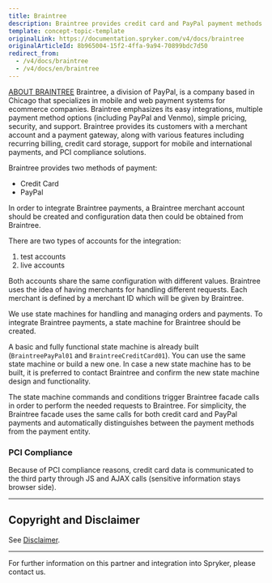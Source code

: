 ```yaml
---
title: Braintree
description: Braintree provides credit card and PayPal payment methods for Spryker Commerce OS.
template: concept-topic-template
originalLink: https://documentation.spryker.com/v4/docs/braintree
originalArticleId: 8b965004-15f2-4ffa-9a94-70899bdc7d50
redirect_from:
  - /v4/docs/braintree
  - /v4/docs/en/braintree
---
```


[ABOUT BRAINTREE](https://www.braintreepayments.com/) 
Braintree, a division of PayPal, is a company based in Chicago that specializes in mobile and web payment systems for ecommerce companies. Braintree emphasizes its easy integrations, multiple payment method options (including PayPal and Venmo), simple pricing, security, and support. Braintree provides its customers with a merchant account and a payment gateway, along with various features including recurring billing, credit card storage, support for mobile and international payments, and PCI compliance solutions. 

Braintree provides two methods of payment:

* Credit Card
* PayPal

In order to integrate Braintree payments, a Braintree merchant account should be created and configuration data then could be obtained from Braintree.

There are two types of accounts for the integration:

1. test accounts
2. live accounts

Both accounts share the same configuration with different values. Braintree uses the idea of having merchants for handling different requests. Each merchant is defined by a merchant ID which will be given by Braintree.

We use state machines for handling and managing orders and payments. To integrate Braintree payments, a state machine for Braintree should be created.

A basic and fully functional state machine is already built (`BraintreePayPal01` and `BraintreeCreditCard01`). You can use the same state machine or build a new one. In case a new state machine has to be built, it is preferred to contact Braintree and confirm the new state machine design and functionality.

The state machine commands and conditions trigger Braintree facade calls in order to perform the needed requests to Braintree. For simplicity, the Braintree facade uses the same calls for both credit card and PayPal payments and automatically distinguishes between the payment methods from the payment entity.

### PCI Compliance
Because of PCI compliance reasons, credit card data is communicated to the third party through JS and AJAX calls (sensitive information stays browser side).

---

## Copyright and Disclaimer

See [Disclaimer](https://github.com/spryker/spryker-documentation).

---
For further information on this partner and integration into Spryker, please contact us.

<div class="hubspot-form js-hubspot-form" data-portal-id="2770802" data-form-id="163e11fb-e833-4638-86ae-a2ca4b929a41" id="hubspot-1"></div>


